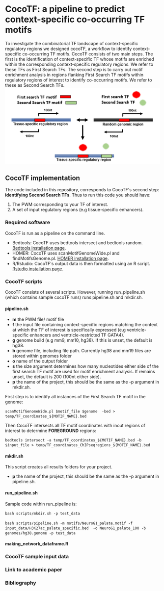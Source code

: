 # CocoTF: a pipeline to predict context-specific co-occurring TF motifs

To investigate the combinatorial TF landscape of context-specific regulatory regions we designed cocoTF, a workflow to identify context-specific co-occurring TF motifs. CocoTF consists of two main steps. The first is the identification of context-specific TF whose motifs are enriched within the corresponding context-specific regulatory regions. We refer to these TFs as First Search TFs. The second step is to carry out motif enrichment analysis in regions flanking First Search TF motifs within regulatory regions of interest to identify co-occurring motifs. We refer to these as Second Search TFs.
![CocoTF diagram](CocoTF.PNG)

## CocoTF implementation

The code included in this repository, corresponds to CocoTF's second step: **identifying Second Search TFs**. Thus to run this code you should have:
1. The PWM corresponding to your TF of interest.
2. A set of input regulatory regions (e.g tissue-specific enhancers).

### Required software
CocoTF is run as a pipeline on the command line.

- Bedtools: CocoTF uses bedtools intersect and bedtools random.
[Bedtools installation page](https://bedtools.readthedocs.io/en/latest/content/installation.html).
- HOMER: CocoTF uses scanMotifGenomeWide.pl and findMotifsGenome.pl.
[HOMER installation page](http://homer.ucsd.edu/homer/introduction/install.html).
- R/Rstudio: CocoTF's output data is then formatted using an R script.
[Rstudio installation page](https://pages.github.com/).

### CocoTF scripts

CocoTF consists of several scripts. However, running run_pipeline.sh (which contains sample cocoTF runs) runs pipeline.sh and mkdir.sh. 

#### pipeline.sh

- **m** the PWM file/ motif file 
- **f** the input file containing context-specific regions matching the context at which the TF of interest is specifically expressed (e.g ventricle-specific enhancers and ventricle-restricted TF GATA4).
- **g** genome build (e.g mm9, mm10, hg38). If this is unset, the default is hg38.
- **b** genome file, including file path. Currently hg38 and mm19 files are stored within genomes folder
- **o** name of the output folder
- **s** the size argument determines how many nucleotides either side of the first search TF motif are used for motif enrichment analysis. If remains unset, the default is 200 (100nt either side).
- **p** the name of the project, this should be the same as the -p argument in mkdir.sh.

First step is to identify all instances of the First Search TF motif in the genome:
```
scanMotifGenomeWide.pl $motif_file $genome  -bed > temp/TF_coordinates_${MOTIF_NAME}.bed
```

Then CocoTF intersects all TF motif coordinates with inout regions of interest to determine **FOREGROUND** regions:
```
bedtools intersect -a temp/TF_coordinates_${MOTIF_NAME}.bed -b $input_file > temp/TF_coordinates_ChIPseqregions_${MOTIF_NAME}.bed
```




#### mkdir.sh

This script creates all results folders for your project.
- **p** the name of the project, this should be the same as the -p argument in pipeline.sh.

#### run_pipeline.sh
Sample code within run_pipeline is:

```
bash scripts/mkdir.sh -p test_data

bash scripts/pipeline.sh -m motifs/NeuroG1_palate.motif -f input_data/H3K27ac_palate_specific.bed  -o NeuroG1_palate_100 -b genomes/hg38.genome -p test_data

```

#### making_network_dataframe.R
### CocoTF sample input data
### Link to academic paper
### Bibliography


